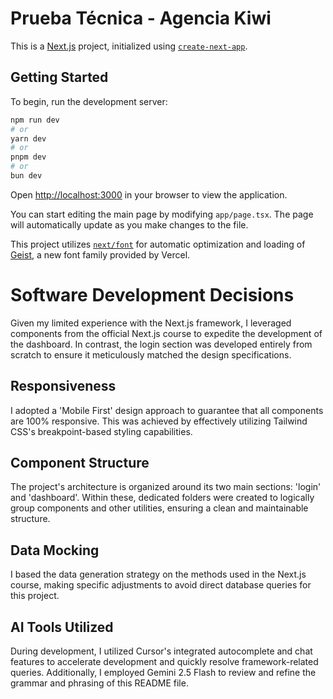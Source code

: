 # Prueba Técnica - Agencia Kiwi

This is a [Next.js](https://nextjs.org) project, initialized using [`create-next-app`](https://nextjs.org/docs/app/api-reference/cli/create-next-app).

## Getting Started

To begin, run the development server:

```bash
npm run dev
# or
yarn dev
# or
pnpm dev
# or
bun dev
```

Open [http://localhost:3000](http://localhost:3000) in your browser to view the application.

You can start editing the main page by modifying `app/page.tsx`. The page will automatically update as you make changes to the file.

This project utilizes [`next/font`](https://nextjs.org/docs/app/building-your-application/optimizing/fonts) for automatic optimization and loading of [Geist](https://vercel.com/font), a new font family provided by Vercel.

# Software Development Decisions

Given my limited experience with the Next.js framework, I leveraged components from the official Next.js course to expedite the development of the dashboard. In contrast, the login section was developed entirely from scratch to ensure it meticulously matched the design specifications.

## Responsiveness

I adopted a 'Mobile First' design approach to guarantee that all components are 100% responsive. This was achieved by effectively utilizing Tailwind CSS's breakpoint-based styling capabilities.

## Component Structure

The project's architecture is organized around its two main sections: 'login' and 'dashboard'. Within these, dedicated folders were created to logically group components and other utilities, ensuring a clean and maintainable structure.

## Data Mocking

I based the data generation strategy on the methods used in the Next.js course, making specific adjustments to avoid direct database queries for this project.

## AI Tools Utilized

During development, I utilized Cursor's integrated autocomplete and chat features to accelerate development and quickly resolve framework-related queries. Additionally, I employed Gemini 2.5 Flash to review and refine the grammar and phrasing of this README file.
